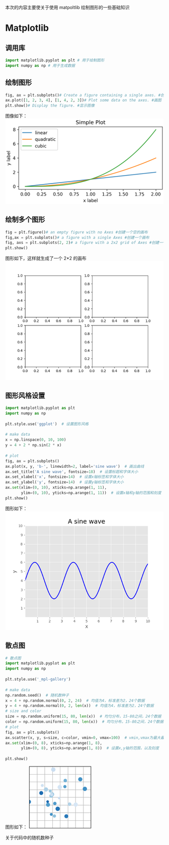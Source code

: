 本次的内容主要使关于使用 matpoltlib 绘制图形的一些基础知识
# Matplotlib

## 调用库
```python
import matplotlib.pyplot as plt # 用于绘制图形
import numpy as np # 用于生成数据
```
## 绘制图形

```python
fig, ax = plt.subplots()# Create a figure containing a single axes. #创建一个画布
ax.plot([1, 2, 3, 4], [1, 4, 2, 3])# Plot some data on the axes. #画图
plt.show()# Display the figure. #显示图像
```
图像如下：
![img.png](img.png)

## 绘制多个图形

```python
fig = plt.figure()# an empty figure with no Axes #创建一个空的画布
fig,ax = plt.subplots()# a figure with a single Axes #创建一个画布
fig, axs = plt.subplots(2, 2)# a figure with a 2x2 grid of Axes #创建一个画布
plt.show()
```
图形如下，这样就生成了一个 2*2 的画布
![img_1.png](img_1.png)

## 图形风格设置
    
```python
import matplotlib.pyplot as plt
import numpy as np

plt.style.use('ggplot')  # 设置图形风格

# make data
x = np.linspace(0, 10, 100)
y = 4 + 2 * np.sin(2 * x)

# plot
fig, ax = plt.subplots()
ax.plot(x, y, 'b-', linewidth=2, label='sine wave')  # 画出曲线
ax.set_title('A sine wave', fontsize=18)  # 设置标题和字体大小
ax.set_xlabel('x', fontsize=14)  # 设置x轴标签和字体大小
ax.set_ylabel('y', fontsize=14)  # 设置y轴标签和字体大小
ax.set(xlim=(0, 10), xticks=np.arange(1, 11),
       ylim=(0, 10), yticks=np.arange(1, 11))  # 设置x轴和y轴的范围和刻度
plt.show()
```
图形如下：
![img_2.png](img_2.png)

## 散点图
```python
# 散点图
import matplotlib.pyplot as plt
import numpy as np

plt.style.use('_mpl-gallery')

# make data
np.random.seed()  # 随机数种子
x = 4 + np.random.normal(0, 2, 24)  # 均值为4，标准差为2，24个数据
y = 4 + np.random.normal(0, 2, len(x))  # 均值为4，标准差为2，24个数据
# size and color
size = np.random.uniform(15, 80, len(x))  # 均匀分布，15-80之间，24个数据
color = np.random.uniform(15, 80, len(x))  # 均匀分布，15-80之间，24个数据
# plot
fig, ax = plt.subplots()
ax.scatter(x, y, s=size, c=color, vmin=0, vmax=100)  # vmin,vmax为最大最小值
ax.set(xlim=(0, 8), xticks=np.arange(1, 8),
       ylim=(0, 8), yticks=np.arange(1, 8))  # 设置x,y轴的范围，以及刻度

plt.show()
```
图形如下：
![img_3.png](img_3.png)

关于代码中的随机数种子
